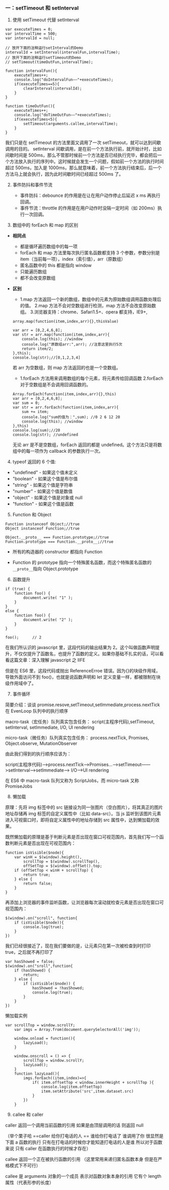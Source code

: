### 一：setTimeout 和 setInterval

1. 使用 setTimeout 代替 setInterval

```
var executeTimes = 0;
var intervalTime = 500;
var intervalId = null;

// 放开下面的注释运行setInterval的Demo
intervalId = setInterval(intervalFun,intervalTime);
// 放开下面的注释运行setTimeout的Demo
// setTimeout(timeOutFun,intervalTime);

function intervalFun(){
    executeTimes++;
    console.log("doIntervalFun——"+executeTimes);
    if(executeTimes==5){
        clearInterval(intervalId);
    }
}

function timeOutFun(){
    executeTimes++;
    console.log("doTimeOutFun——"+executeTimes);
    if(executeTimes<5){
        setTimeout(arguments.callee,intervalTime);
    }
}
```

我们只是在 setTimeout 的方法里面又调用了一次 setTimeout，就可以达到间歇调用的目的。
setInterval 间歇调用，是在前一个方法执行前，就开始计时，比如间歇时间是 500ms，那么不管那时候前一个方法是否已经执行完毕，都会把后一个方法放入执行的序列中。这时候就会发生一个问题，假如前一个方法的执行时间超过 500ms，加入是 1000ms，那么就意味着，前一个方法执行结束后，后一个方法马上就会执行，因为此时间歇时间已经超过 500ms 了。

2. 事件防抖和事件节流

   - 事件防抖：debounce 的作用是在让在用户动作停止后延迟 x ms 再执行回调。
   - 事件节流：throttle 的作用是在用户动作时没隔一定时间（如 200ms）执行一次回调。

3. 数组中的 forEach 和 map 的区别

- **相同点**

  - 都是循环遍历数组中的每一项
  - forEach 和 map 方法里每次执行匿名函数都支持 3 个参数，参数分别是 item（当前每一项），index（索引值），arr（原数组）
  - 匿名函数中的 this 都是指向 window
  - 只能遍历数组
  - 都不会改变原数组

- **区别**

  - 1.map 方法返回一个新的数组，数组中的元素为原始数组调用函数处理后的值。 2.map 方法不会对空数组进行检测，map 方法不会改变原始数组。 3.浏览器支持：chrome、Safari1.5+、opera 都支持，IE9+,

  ```
  array.map(function(item,index,arr){},thisValue)

  var arr = [0,2,4,6,8];
  var str = arr.map(function(item,index,arr){
      console.log(this); //window
      console.log("原数组arr:",arr); //注意这里执行5次
      return item/2;
  },this);
  console.log(str);//[0,1,2,3,4]
  ```

  若 arr 为空数组，则 map 方法返回的也是一个空数组。

  - 1.forEach 方法用来调用数组的每个元素，将元素传给回调函数 2.forEach 对于空数组是不会调用回调函数的。

  ```
  Array.forEach(function(item,index,arr){},this)
  var arr = [0,2,4,6,8];
  var sum = 0;
  var str = arr.forEach(function(item,index,arr){
      sum += item;
      console.log("sum的值为：",sum); //0 2 6 12 20
      console.log(this); //window
  },this)
  console.log(sum);//20
  console.log(str); //undefined
  ```

  无论 arr 是不是空数组，forEach 返回的都是 undefined。这个方法只是将数组中的每一项作为 callback 的参数执行一次。

4. typeof 返回的 6 个值:

- "undefined" - 如果这个值未定义
- "boolean" - 如果这个值是布尔值
- "string" - 如果这个值是字符串
- "number" - 如果这个值是数值
- "object" - 如果这个值是对象或 null
- "function" - 如果这个值是函数

5. Function 和 Object

```
Function instanceof Object;//true
Object instanceof Function;//true
```

```
Object.__proto__ === Function.prototype;//true
Function.prototype === Function.__proto__;//true
```

- 所有的构造器的 constructor 都指向 Function

- Function 的 prototype 指向一个特殊匿名函数，而这个特殊匿名函数的`__proto__`指向 Object.prototype

6. 函数提升

```
if (true) {
    function foo() {
        document.write( "1" );
    }
}
else {
    function foo() {
        document.write( "2" );
    }
}

foo();      // 2
```

在我们所认识的 javascript 里，这段代码的输出结果为 2。这个叫做函数声明提升，不仅仅提升了函数名，也提升了函数的定义。如果你基础不扎实的话，可以看看这篇文章：深入理解 javascript 之 IIFE

但是在 ES6 里，这段代码或抛出 ReferenceErroe 错误。因为{}的块级作用域，导致外面访问不到 foo()，也就是说函数声明和 let 定义变量一样，都被限制在块级作用域中了。

7. 事件循环

简要介绍：谈谈 promise.resove,setTimeout,setImmediate,process.nextTick 在 EvenLoop 队列中的执行顺序

macro-task（宏任务）队列真实包含任务：
script(主程序代码),setTimeout, setInterval, setImmediate, I/O, UI rendering

micro-task（微任务）队列真实包含任务：
process.nextTick, Promises, Object.observe, MutationObserver

由此我们得到的执行顺序应该为：

script(主程序代码)—>process.nextTick—>Promises…——>setTimeout——>setInterval——>setImmediate——> I/O——>UI rendering

在 ES6 中 macro-task 队列又称为 ScriptJobs，而 micro-task 又称 PromiseJobs

8. 懒加载

原理：先将 img 标签中的 src 链接设为同一张图片（空白图片），将其真正的图片地址存储再 img 标签的自定义属性中（比如 data-src）。当 js 监听到该图片元素进入可视窗口时，即将自定义属性中的地址存储到 src 属性中，达到懒加载的效果。

既然懒加载的原理是基于判断元素是否出现在窗口可视范围内，首先我们写一个函数判断元素是否出现在可视范围内：

```
function isVisible($node){
    var winH = $(window).height(),
        scrollTop = $(window).scrollTop(),
        offSetTop = $(window).offSet().top;
    if (offSetTop < winH + scrollTop) {
        return true;
    } else {
        return false;
    }
}
```

再添加上浏览器的事件监听函数，让浏览器每次滚动就检查元素是否出现在窗口可视范围内：

```
$(window).on("scroll", function{
    if (isVisible($node)){
        console.log(true);
    }
})
```

我们已经很接近了，现在我们要做的是，让元素只在第一次被检查到时打印 true，之后就不再打印了

```
var hasShowed = false;
$(window).on("sroll",function{
    if (hasShowed) {
        return;
    } else {
        if (isVisible($node)) {
            hasShowed = !hasShowed;
            console.log(true);
        }
    }
})
```

懒加载实例

```
var scrollTop = window.scrollY;
    var imgs = Array.from(document.querySelectorAll('img'));

    window.onload = function(){
        lazyLoad();
    }

    window.onscroll = () => {
        scrollTop = window.scrollY;
        lazyLoad();
    }
    function lazyLoad(){
        imgs.forEach((item,index)=>{
            if( item.offsetTop < window.innerHeight + scrollTop ){
                console.log(item.offsetTop)
                item.setAttribute('src',item.dataset.src)
            }
        })
    }
```

9. callee 和 caller

caller 返回一个调用当前函数的引用 如果是由顶层调用的话 则返回 null

（举个栗子哈 ==caller 给你打电话的人 == 谁给你打电话了 谁调用了你 很显然是下面 a 函数的执行 只有在打电话的时候你才能知道打电话的人是谁 所以对于函数来说 只有 caller 在函数执行的时候才存在）

callee 返回一个正在被执行函数的引用 （这里常用来递归匿名函数本身 但是在严格模式下不可行）

callee 是 arguments 对象的一个成员 表示对函数对象本身的引用 它有个 length 属性（代表形参的长度）
